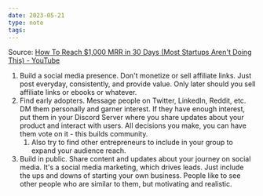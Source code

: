 ```yaml
---
date: 2023-05-21
type: note
tags: 
---
```


Source: [How To Reach $1,000 MRR in 30 Days (Most Startups Aren't Doing This) - YouTube](https://www.youtube.com/watch?v=nsm7sgSRD84)

1. Build a social media presence. Don't monetize or sell affiliate links. Just post everyday, consistently, and provide value. Only later should you sell affiliate links or ebooks or whatever.
2. Find early adopters. Message people on Twitter, LinkedIn, Reddit, etc. DM them personally and garner interest. If they have enough interest, put them in your Discord Server where you share updates about your product and interact with users. All decisions you make, you can have them vote on it - this builds community.
	1. Also try to find other entrepreneurs to include in your group to expand your audience reach.
3. Build in public. Share content and updates about your journey on social media. It's a social media marketing, which drives leads. Just include the ups and downs of starting your own business. People like to see other people who are similar to them, but motivating and realistic.